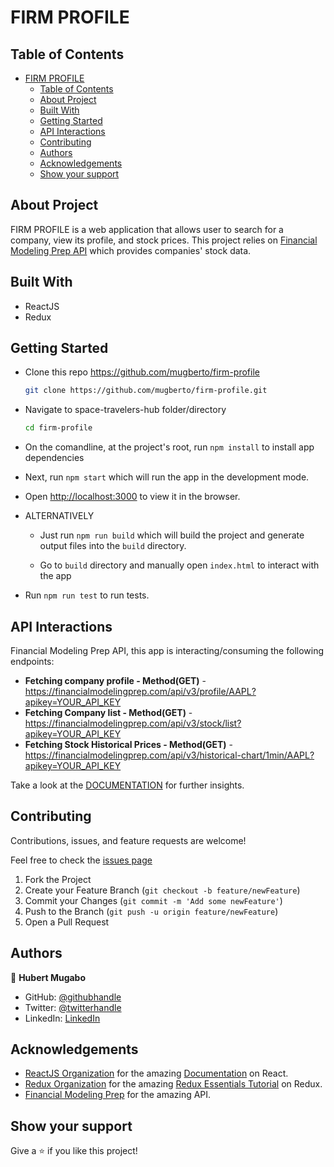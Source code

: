 # FIRM PROFILE

## Table of Contents

- [FIRM PROFILE](#firm-profile)
  - [Table of Contents](#table-of-contents)
  - [About Project](#about-project)
  - [Built With](#built-with)
  - [Getting Started](#getting-started)
  - [API Interactions](#api-interactions)
  - [Contributing](#contributing)
  - [Authors](#authors)
  - [Acknowledgements](#acknowledgements)
  - [Show your support](#show-your-support)

## About Project

FIRM PROFILE is a web application that allows user to search for a company, view its profile, and stock prices.
This project relies on [Financial Modeling Prep API](https://financialmodelingprep.com/developer/docs) which provides companies' stock data.

<!-- ![screenshot](./src/assets/screenshot.png) -->

<!-- ### [Live Demo - Netlify]() -->
<!-- 
### [Project Presentation - YouTube]() -->

## Built With

- ReactJS
- Redux

## Getting Started

- Clone this repo <https://github.com/mugberto/firm-profile>

    ```bash
    git clone https://github.com/mugberto/firm-profile.git
    ```

- Navigate to space-travelers-hub folder/directory

    ```bash
    cd firm-profile
    ```

- On the comandline, at the project's root, run ```npm install``` to install app dependencies

- Next, run ```npm start``` which will run the app in the development mode.

- Open [http://localhost:3000](http://localhost:3000) to view it in the browser.

- ALTERNATIVELY

  - Just run ```npm run build``` which will build the project and generate output files into the ```build``` directory.

  - Go to ```build``` directory and manually open ```index.html``` to interact with the app

- Run ```npm run test``` to run tests.

## API Interactions

Financial Modeling Prep API, this app is interacting/consuming the following endpoints:

- **Fetching company profile - Method(GET)** - <https://financialmodelingprep.com/api/v3/profile/AAPL?apikey=YOUR_API_KEY>
- **Fetching Company list - Method(GET)** - <https://financialmodelingprep.com/api/v3/stock/list?apikey=YOUR_API_KEY>
- **Fetching Stock Historical Prices - Method(GET)** - <https://financialmodelingprep.com/api/v3/historical-chart/1min/AAPL?apikey=YOUR_API_KEY>

Take a look at the [DOCUMENTATION](https://financialmodelingprep.com/developer/docs) for further insights.

## Contributing

Contributions, issues, and feature requests are welcome!

Feel free to check the [issues page](https://github.com/mugberto/firm-profile/issues)

  1. Fork the Project
  2. Create your Feature Branch (`git checkout -b feature/newFeature`)
  3. Commit your Changes (`git commit -m 'Add some newFeature'`)
  4. Push to the Branch (`git push -u origin feature/newFeature`)
  5. Open a Pull Request

## Authors

👤 **Hubert Mugabo**

- GitHub: [@githubhandle](https://github.com/mugberto)
- Twitter: [@twitterhandle](https://twitter.com/mugberto)
- LinkedIn: [LinkedIn](https://www.linkedin.com/in/hubert-mugabo-23144b6a/)

## Acknowledgements

- [ReactJS Organization](https://reactjs.org/) for the amazing [Documentation](https://reactjs.org/docs/getting-started.html) on React.
- [Redux Organization](https://redux.js.org/) for the amazing [Redux Essentials Tutorial](https://redux.js.org/tutorials/essentials/part-1-overview-concepts) on Redux.
- [Financial Modeling Prep](https://financialmodelingprep.com/) for the amazing API.

## Show your support

Give a ⭐️ if you like this project!